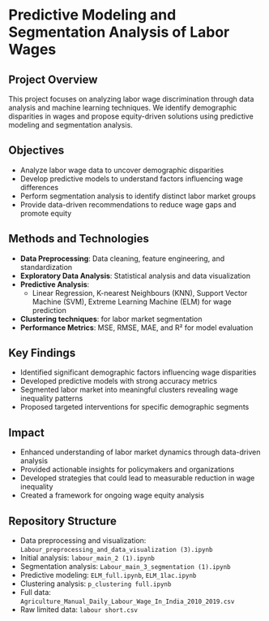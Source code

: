 # Predictive Modeling and Segmentation Analysis of Labor Wages

## Project Overview

This project focuses on analyzing labor wage discrimination through data analysis and machine learning techniques. We identify demographic disparities in wages and propose equity-driven solutions using predictive modeling and segmentation analysis.

## Objectives

- Analyze labor wage data to uncover demographic disparities
- Develop predictive models to understand factors influencing wage differences
- Perform segmentation analysis to identify distinct labor market groups
- Provide data-driven recommendations to reduce wage gaps and promote equity

## Methods and Technologies

- **Data Preprocessing**: Data cleaning, feature engineering, and standardization
- **Exploratory Data Analysis**: Statistical analysis and data visualization
- **Predictive Analysis**:
  - Linear Regression, K-nearest Neighbours (KNN), Support Vector Machine (SVM), Extreme Learning Machine (ELM) for wage prediction
- **Clustering techniques**: for labor market segmentation
- **Performance Metrics**: MSE, RMSE, MAE, and R² for model evaluation

## Key Findings

- Identified significant demographic factors influencing wage disparities
- Developed predictive models with strong accuracy metrics
- Segmented labor market into meaningful clusters revealing wage inequality patterns
- Proposed targeted interventions for specific demographic segments

## Impact

- Enhanced understanding of labor market dynamics through data-driven analysis
- Provided actionable insights for policymakers and organizations
- Developed strategies that could lead to measurable reduction in wage inequality
- Created a framework for ongoing wage equity analysis

## Repository Structure

- Data preprocessing and visualization: `Labour_preprocessing_and_data_visualization (3).ipynb`
- Initial analysis: `labour_main_2 (1).ipynb`
- Segmentation analysis: `Labour_main_3_segmentation (1).ipynb`
- Predictive modeling: `ELM_full.ipynb`, `ELM_1lac.ipynb`
- Clustering analysis: `p_clustering full.ipynb `
- Full data: `Agriculture_Manual_Daily_Labour_Wage_In_India_2010_2019.csv`
- Raw limited data: `labour short.csv`
